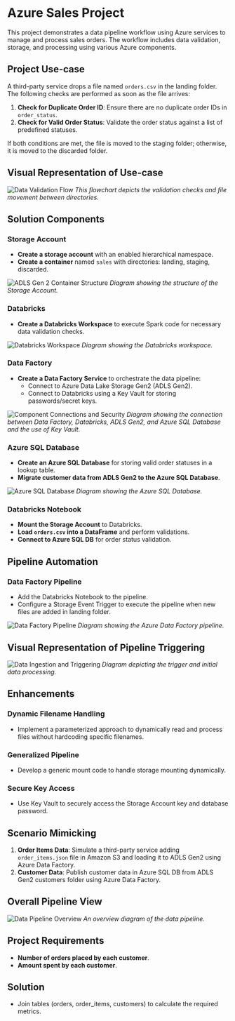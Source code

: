# Azure Sales Project

This project demonstrates a data pipeline workflow using Azure services to manage and process sales orders. The workflow includes data validation, storage, and processing using various Azure components.

## Project Use-case

A third-party service drops a file named `orders.csv` in the landing folder. The following checks are performed as soon as the file arrives:

1.  **Check for Duplicate Order ID**: Ensure there are no duplicate order IDs in `order_status`.
2.  **Check for Valid Order Status**: Validate the order status against a list of predefined statuses.

If both conditions are met, the file is moved to the staging folder; otherwise, it is moved to the discarded folder.

## Visual Representation of Use-case

![Data Validation Flow](Images/Screenshot%202025-02-27%20134803.png)
_This flowchart depicts the validation checks and file movement between directories._

## Solution Components

### Storage Account

-   **Create a storage account** with an enabled hierarchical namespace.
-   **Create a container** named `sales` with directories: landing, staging, discarded.

![ADLS Gen 2 Container Structure](Images/Screenshot%202025-02-27%20134617.png)
_Diagram showing the structure of the Storage Account._

### Databricks

-   **Create a Databricks Workspace** to execute Spark code for necessary data validation checks.

![Databricks Workspace](Images/Screenshot%202025-02-27%20134631.png)
_Diagram showing the Databricks workspace._

### Data Factory

-   **Create a Data Factory Service** to orchestrate the data pipeline:
    -   Connect to Azure Data Lake Storage Gen2 (ADLS Gen2).
    -   Connect to Databricks using a Key Vault for storing passwords/secret keys.

![Component Connections and Security](Images/Screenshot%202025-02-27%20134554.png)
_Diagram showing the connection between Data Factory, Databricks, ADLS Gen2, and Azure SQL Database and the use of Key Vault._

### Azure SQL Database

-   **Create an Azure SQL Database** for storing valid order statuses in a lookup table.
-   **Migrate customer data from ADLS Gen2 to the Azure SQL Database**.

![Azure SQL Database](Images/Screenshot%202025-02-27%20134718.png)
_Diagram showing the Azure SQL Database._

### Databricks Notebook

-   **Mount the Storage Account** to Databricks.
-   **Load `orders.csv` into a DataFrame** and perform validations.
-   **Connect to Azure SQL DB** for order status validation.

## Pipeline Automation

### Data Factory Pipeline

-   Add the Databricks Notebook to the pipeline.
-   Configure a Storage Event Trigger to execute the pipeline when new files are added in landing folder.

![Data Factory Pipeline](Images/Screenshot%202025-02-27%20134707.png)
_Diagram showing the Azure Data Factory pipeline._

## Visual Representation of Pipeline Triggering

![Data Ingestion and Triggering](Images/Screenshot%202025-02-27%20134545.png)
_Diagram depicting the trigger and initial data processing._

## Enhancements

### Dynamic Filename Handling

-   Implement a parameterized approach to dynamically read and process files without hardcoding specific filenames.

### Generalized Pipeline

-   Develop a generic mount code to handle storage mounting dynamically.

### Secure Key Access

-   Use Key Vault to securely access the Storage Account key and database password.

## Scenario Mimicking

1.  **Order Items Data**: Simulate a third-party service adding `order_items.json` file in Amazon S3 and loading it to ADLS Gen2 using Azure Data Factory.
2.  **Customer Data**: Publish customer data in Azure SQL DB from ADLS Gen2 customers folder using Azure Data Factory.

## Overall Pipeline View

![Data Pipeline Overview](Images/Screenshot%202025-02-27%20134509.png)
_An overview diagram of the data pipeline._

## Project Requirements

-   **Number of orders placed by each customer**.
-   **Amount spent by each customer**.

## Solution

-   Join tables (orders, order_items, customers) to calculate the required metrics.
```



